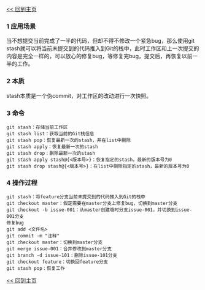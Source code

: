 [<< 回到主页](http://suzy1993.github.io/misszy/)

### 1 应用场景
当不想提交当前完成了一半的代码，但却不得不修改一个紧急bug，那么使用git stash就可以将当前未提交到的代码推入到Git的栈中，此时工作区和上一次提交的内容是完全一样的，可以放心的修复bug，等修复完bug，提交后，再恢复以前一半的工作。

### 2 本质
stash本质是一个伪commit，对工作区的改动进行一次快照。

### 3 命令
```
git stash：存储当前工作区
git stash list：获取当前的Git栈信息
git stash pop：恢复最新一次的stash，并在list中删除
git stash apply：恢复最新一次的stash
git stash drop：删除最新一次的stash
git stash apply stash@{<版本号>}：恢复指定的stash，最新的版本号为0
git stash drop stash@{<版本号>}：在list中删除指定的stash，最新的版本号为0
```

### 4 操作过程
```
git stash：将feature分支当前未提交到的代码推入到Git的栈中
git checkout master：假定需要在master分支上修复bug，切换到master分支
git checkout -b issue-001：从master创建临时分支issue-001，并切换到issue-001分支
修复bug
git add <文件名>
git commit -m "注释"
git checkout master：切换到master分支
git merge issue-001：合并修改到master分支
git branch -d issue-101：删除issue-101分支
git checkout feature：切换回feature分支
git stash pop：恢复工作
```

[<< 回到主页](http://suzy1993.github.io/misszy/)
